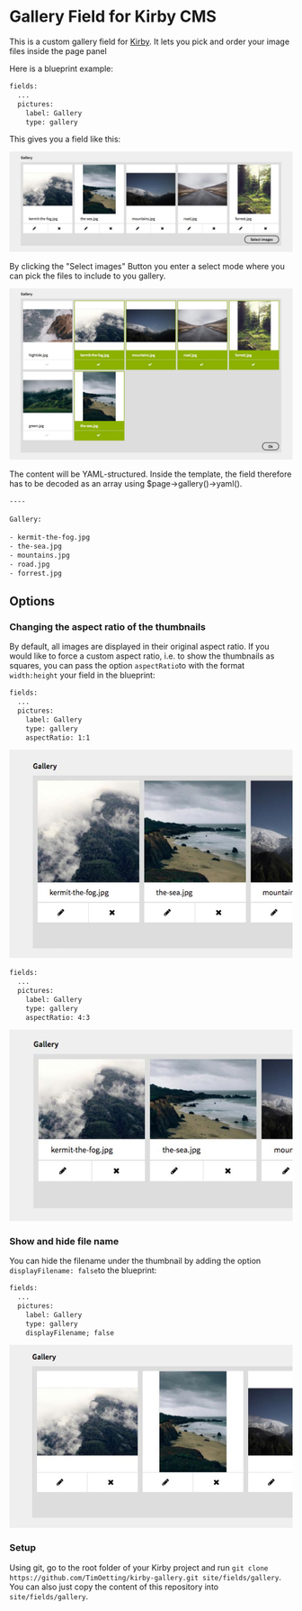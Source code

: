 # Gallery Field for Kirby CMS

This is a custom gallery field for [Kirby](http://getkirby.com). It lets you pick and order your image files inside the page panel

Here is a blueprint example:

    fields:
      ...
      pictures:
        label: Gallery
        type: gallery

This gives you a field like this:

![Sort Mode](https://raw.githubusercontent.com/TimOetting/documentation-images/master/kirby-gallery/sort_mode.jpg)

By clicking the "Select images" Button you enter a select mode where you can pick the files to include to you gallery.

![Select Mode](https://raw.githubusercontent.com/TimOetting/documentation-images/master/kirby-gallery/select_mode.jpg)

The content will be YAML-structured. Inside the template, the field therefore has to be decoded as an array using $page->gallery()->yaml().

    ----

    Gallery: 

    - kermit-the-fog.jpg
    - the-sea.jpg
    - mountains.jpg
    - road.jpg
    - forrest.jpg

## Options

### Changing the aspect ratio of the thumbnails
By default, all images are displayed in their original aspect ratio. If you would like to force a custom aspect ratio, i.e. to show the thumbnails as squares, you can pass the option ``aspectRatio``to with the format ``width:height`` your field in the blueprint:

    fields:
      ...
      pictures:
        label: Gallery
        type: gallery
        aspectRatio: 1:1

![Aspect Ratio](https://raw.githubusercontent.com/TimOetting/documentation-images/master/kirby-gallery/1to1.jpg)

    fields:
      ...
      pictures:
        label: Gallery
        type: gallery
        aspectRatio: 4:3

![Aspect Ratio](https://raw.githubusercontent.com/TimOetting/documentation-images/master/kirby-gallery/4to3.jpg)

### Show and hide file name

You can hide the filename under the thumbnail by adding the option ``displayFilename: false``to the blueprint:

    fields:
      ...
      pictures:
        label: Gallery
        type: gallery
        displayFilename; false

![Aspect Ratio](https://raw.githubusercontent.com/TimOetting/documentation-images/master/kirby-gallery/no_filenames.jpg)

### Setup
Using git, go to the root folder of your Kirby project and run ``git clone https://github.com/TimOetting/kirby-gallery.git site/fields/gallery``. You can also just copy the content of this repository into ``site/fields/gallery``.
